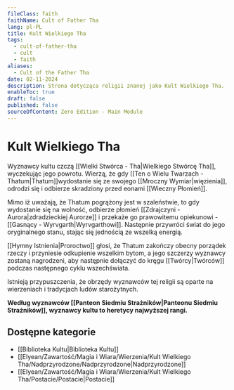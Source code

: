 ```yaml
---
fileClass: faith
faithName: Cult of Father Tha
lang: pl-PL
title: Kult Wielkiego Tha
tags:
  - cult-of-father-tha
  - cult
  - faith
aliases:
  - Cult of the Father Tha
date: 02-11-2024
description: Strona dotycząca religii znanej jako Kult Wielkiego Tha.
enableToc: true
draft: false
published: false
sourceOfContent: Zero Edition - Main Module
---
```

# Kult Wielkiego Tha

Wyznawcy kultu czczą [[Wielki Stwórca - Tha|Wielkiego Stwórcę Tha]], wyczekując jego powrotu.  Wierzą, że gdy [[Ten o Wielu Twarzach - Thatum|Thatum]]wydostanie się ze swojego [[Mroczny Wymiar|więzienia]], odrodzi się i odbierze skradziony przed eonami [[Wieczny Płomień]]. 

Mimo iż uważają, że Thatum pogrążony jest w szaleństwie, to gdy wydostanie się na wolność, odbierze płomień [[Zdrajczyni - Aurora|zdradzieckiej Aurorze]] i przekaże go prawowitemu opiekunowi - [[Gasnący - Wyrvgarth|Wyrvgarthowi]].
Następnie przywróci świat do jego oryginalnego stanu, stając się jednością ze wszelką energią.

[[Hymny Istnienia|Proroctwo]] głosi, że Thatum zakończy obecny porządek rzeczy i przyniesie odkupienie wszelkim bytom, a jego szczerzy wyznawcy zostaną nagrodzeni, aby następnie dołączyć do kręgu [[Twórcy|Twórców]] podczas następnego cyklu wszechświata.

Istnieją przypuszczenia, że obrzędy wyznawców tej religii są oparte na wierzeniach i tradycjach ludów starożytnych.

**Według wyznawców [[Panteon Siedmiu Strażników|Panteonu Siedmiu Strażników]], wyznawcy kultu to heretycy najwyższej rangi.**

## Dostępne kategorie

- [[Biblioteka Kultu|Biblioteka Kultu]]
- [[Elyean/Zawartość/Magia i Wiara/Wierzenia/Kult Wielkiego Tha/Nadprzyrodzone/Nadprzyrodzone|Nadprzyrodzone]]
- [[Elyean/Zawartość/Magia i Wiara/Wierzenia/Kult Wielkiego Tha/Postacie/Postacie|Postacie]]


